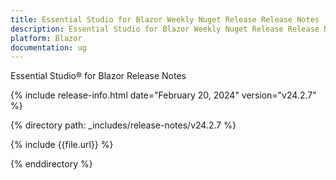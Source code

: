 ```yaml
---
title: Essential Studio for Blazor Weekly Nuget Release Release Notes  
description: Essential Studio for Blazor Weekly Nuget Release Release Notes  
platform: Blazor
documentation: ug
---
```


Essential Studio&reg; for Blazor  Release Notes  

{% include release-info.html date="February 20, 2024"  version="v24.2.7" %} 

{% directory path: _includes/release-notes/v24.2.7 %}

{% include {{file.url}} %}

{% enddirectory %}